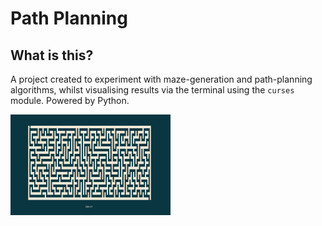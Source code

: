 # Path Planning

## What is this?
A project created to experiment with maze-generation and path-planning
algorithms, whilst visualising results via the terminal using the `curses`
module. Powered by Python.



<img src="images/screen.png" style="zoom:25%;" />